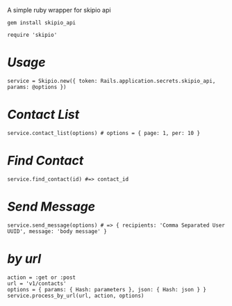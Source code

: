 A simple ruby wrapper for skipio api

`gem install skipio_api`

`require 'skipio'`

# *Usage*

```
service = Skipio.new({ token: Rails.application.secrets.skipio_api, params: @options })
```

# _Contact List_

```
service.contact_list(options) # options = { page: 1, per: 10 } 
```

# _Find Contact_

```
service.find_contact(id) #=> contact_id
``` 

# _Send Message_
```
service.send_message(options) # => { recipients: 'Comma Separated User UUID', message: 'body message' }
```


# _by url_
```
action = :get or :post
url = 'v1/contacts'
options = { params: { Hash: parameters }, json: { Hash: json } }
service.process_by_url(url, action, options)
```
